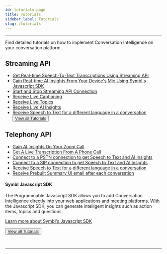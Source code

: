 ```yaml
---
id: tutorials-page
title: Tutorials
sidebar_label: Tutorials
slug: /tutorials
---
```

 
---
Find detailed tutorials on how to implement Conversation Intelligence on your conversation platform.
 
## Streaming API
 
* [Get Real-time Speech-To-Text Transcriptions Using Streaming API](/docs/streamingapi/tutorials/receive-ai-insights-from-your-web-browser)
* [Gain Real-time AI Insights From Your Device's Mic Using Symbl's Javascript SDK](/docs/javascript-sdk/tutorials/receive-ai-insights-from-your-computer)
* [Start and Stop Streaming API Connection](/docs/streamingapi/code-snippets/start-and-stop-connection)
* [Receive Live Captioning](/docs/streamingapi/code-snippets/receive-live-captioning)
* [Receive Live Topics](/docs/streamingapi/code-snippets/receive-live-topics)
* [Receive Live AI Insights](/docs/streamingapi/code-snippets/receive-ai-insights)
* [Receive Speech to Text for a different language in a conversation](/docs/streamingapi/code-snippets/receive-speech-to-text-for-different-languages)
<button class="button button1"><a href="/docs/javascript-sdk/introduction">View all Tutorials</a></button><br/>
 
## Telephony API
 
 
* [Gain AI Insights On Your Zoom Call](/docs/telephony/tutorials/connect-to-zoom)
* [Get A Live Transcription From A Phone Call](/docs/telephony/tutorials/connect-to-phone-call)
* [Connect to a PSTN connection to get Speech to Text and AI Insights](/docs/telephony/code-snippets/connect-to-pstn)
* [Connect to a SIP connection to get Speech to Text and AI Insights](/docs/telephony/code-snippets/connect-to-sip)
* [Receive Speech to Text for a different language in a conversation](/docs/telephony/code-snippets/receive-speech-to-text-for-a-different-language)
* [Receive Prebuilt Summary UI email after each conversation](/docs/telephony/code-snippets/receive-prebuilt-ui-email-after-conversation)
 
 
#### Symbl Javascript SDK
 
The Programmable Javascript SDK allows you to add Conversation Intelligence directly into your web applications and meeting platforms. With the Javascript SDK, you can generate intelligent insights such as action items, topics and questions.
 
[Learn more about Symbl's Javascript SDK](/docs/javascript-sdk/overview/introduction)
 
<button class="button button2"><a href="/docs/python-sdk/overview">View all Tutorials</a></button>
 
&nbsp; 
&nbsp;
 
---
 